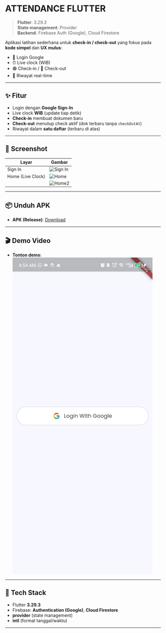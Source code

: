 # ATTENDANCE FLUTTER

> **Flutter**: 3.29.3  
> **State management**: Provider  
> **Backend**: Firebase Auth (Google), Cloud Firestore

Aplikasi latihan sederhana untuk **check-in / check-out** yang fokus pada **kode simpel** dan **UX mulus**:

- 🔐 Login Google
- ⏰ Live clock (WIB)
- 🟢 Check-in / 🔴 Check-out
- 📝 Riwayat real-time

---

## ✨ Fitur

- Login dengan **Google Sign-In**
- Live clock **WIB** (update tiap detik)
- **Check-in** membuat dokumen baru
- **Check-out** menutup check aktif (dok terbaru tanpa `checkOutAt`)
- Riwayat dalam **satu daftar** (terbaru di atas)

---

## 📱 Screenshot

| Layar             | Gambar                                  |
| ----------------- | --------------------------------------- |
| Sign In           | ![Sign In](docs/screenshots/signin.png) |
| Home (Live Clock) | ![Home](docs/screenshots/home.png)      |
|                   | ![Home2](docs/screenshots/home2.png)    |

---

## 📦 Unduh APK

- **APK (Release)**: [Download](docs/apk/app-release.apk)

---

## 🎬 Demo Video

- **Tonton demo**:
  ![Demo](docs/record/record.gif)

---

## 🧰 Tech Stack

- Flutter **3.29.3**
- Firebase: **Authentication (Google)**, **Cloud Firestore**
- **provider** (state management)
- **intl** (format tanggal/waktu)

---
